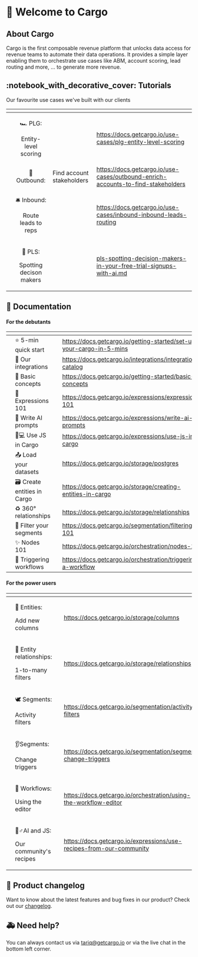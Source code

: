# 🎉 Welcome to Cargo

## About Cargo

Cargo is the first composable revenue platform that unlocks data access for revenue teams to automate their data operations. It provides a simple layer enabling them to orchestrate use cases like ABM, account scoring, lead routing and more, … to generate more revenue.



## :notebook\_with\_decorative\_cover: Tutorials <a href="#where-to-start" id="where-to-start"></a>

Our favourite use cases we've built with our clients

<table data-view="cards"><thead><tr><th></th><th align="center"></th><th></th><th data-hidden data-card-target data-type="content-ref"></th></tr></thead><tbody><tr><td></td><td align="center"><p><span data-gb-custom-inline data-tag="emoji" data-code="1f3ce">🏎</span> PLG: </p><p>Entity-level scoring</p></td><td></td><td><a href="https://docs.getcargo.io/use-cases/plg-entity-level-scoring">https://docs.getcargo.io/use-cases/plg-entity-level-scoring</a></td></tr><tr><td></td><td align="center"><span data-gb-custom-inline data-tag="emoji" data-code="1f93c">🤼</span>  Outbound:</td><td>Find account stakeholders</td><td><a href="https://docs.getcargo.io/use-cases/outbound-enrich-accounts-to-find-stakeholders">https://docs.getcargo.io/use-cases/outbound-enrich-accounts-to-find-stakeholders</a></td></tr><tr><td></td><td align="center"><p><span data-gb-custom-inline data-tag="emoji" data-code="1f6ce">🛎</span> Inbound: </p><p>Route leads to reps</p></td><td></td><td><a href="https://docs.getcargo.io/use-cases/inbound-inbound-leads-routing">https://docs.getcargo.io/use-cases/inbound-inbound-leads-routing</a></td></tr><tr><td></td><td align="center"><p><span data-gb-custom-inline data-tag="emoji" data-code="1f3f9">🏹</span> PLS: </p><p>Spotting decison makers</p></td><td></td><td><a href="use-cases/pls-spotting-decision-makers-in-your-free-trial-signups-with-ai.md">pls-spotting-decision-makers-in-your-free-trial-signups-with-ai.md</a></td></tr></tbody></table>

## :scroll: Documentation

#### For the debutants

<table data-view="cards"><thead><tr><th></th><th></th><th></th><th data-hidden data-card-target data-type="content-ref"></th></tr></thead><tbody><tr><td></td><td>      ⭐️ 5-min quick start</td><td></td><td><a href="https://docs.getcargo.io/getting-started/set-up-your-cargo-in-5-mins">https://docs.getcargo.io/getting-started/set-up-your-cargo-in-5-mins</a></td></tr><tr><td></td><td>       🚢 Our integrations</td><td></td><td><a href="https://docs.getcargo.io/integrations/integrations-catalog">https://docs.getcargo.io/integrations/integrations-catalog</a></td></tr><tr><td></td><td>       <span data-gb-custom-inline data-tag="emoji" data-code="1f423">🐣</span> Basic concepts</td><td></td><td><a href="https://docs.getcargo.io/getting-started/basic-concepts">https://docs.getcargo.io/getting-started/basic-concepts</a></td></tr><tr><td></td><td>      <span data-gb-custom-inline data-tag="emoji" data-code="1f9e2">🧢</span> Expressions 101</td><td></td><td><a href="https://docs.getcargo.io/expressions/expressions-101">https://docs.getcargo.io/expressions/expressions-101</a></td></tr><tr><td></td><td>      <span data-gb-custom-inline data-tag="emoji" data-code="1f916">🤖</span> Write AI prompts</td><td></td><td><a href="https://docs.getcargo.io/expressions/write-ai-prompts">https://docs.getcargo.io/expressions/write-ai-prompts</a></td></tr><tr><td></td><td>       <span data-gb-custom-inline data-tag="emoji" data-code="1f469-1f4bb">👩💻</span> Use JS in Cargo</td><td></td><td><a href="https://docs.getcargo.io/expressions/use-js-in-cargo">https://docs.getcargo.io/expressions/use-js-in-cargo</a></td></tr><tr><td></td><td>    <span data-gb-custom-inline data-tag="emoji" data-code="1f4e4">📤</span>  Load your datasets</td><td></td><td><a href="https://docs.getcargo.io/storage/postgres">https://docs.getcargo.io/storage/postgres</a></td></tr><tr><td></td><td><span data-gb-custom-inline data-tag="emoji" data-code="1f5c3">🗃</span> Create entities in Cargo</td><td></td><td><a href="https://docs.getcargo.io/storage/creating-entities-in-cargo">https://docs.getcargo.io/storage/creating-entities-in-cargo</a></td></tr><tr><td></td><td>     <span data-gb-custom-inline data-tag="emoji" data-code="267b">♻</span> 360° relationships</td><td></td><td><a href="https://docs.getcargo.io/storage/relationships">https://docs.getcargo.io/storage/relationships</a></td></tr><tr><td></td><td>  <span data-gb-custom-inline data-tag="emoji" data-code="1f9e2">🧢</span> Filter your segments</td><td></td><td><a href="https://docs.getcargo.io/segmentation/filtering-101">https://docs.getcargo.io/segmentation/filtering-101</a></td></tr><tr><td></td><td>          <span data-gb-custom-inline data-tag="emoji" data-code="2728">✨</span> Nodes 101</td><td></td><td><a href="https://docs.getcargo.io/orchestration/nodes-101">https://docs.getcargo.io/orchestration/nodes-101</a></td></tr><tr><td></td><td>  <span data-gb-custom-inline data-tag="emoji" data-code="1f680">🚀</span> Triggering workflows</td><td></td><td><a href="https://docs.getcargo.io/orchestration/triggering-a-workflow">https://docs.getcargo.io/orchestration/triggering-a-workflow</a></td></tr></tbody></table>



#### For the power users

<table data-view="cards"><thead><tr><th></th><th></th><th></th><th data-hidden data-card-target data-type="content-ref"></th></tr></thead><tbody><tr><td></td><td><p>           <span data-gb-custom-inline data-tag="emoji" data-code="1f527">🔧</span>  Entities:</p><p>        Add new columns</p></td><td></td><td><a href="https://docs.getcargo.io/storage/columns">https://docs.getcargo.io/storage/columns</a></td></tr><tr><td></td><td><p>    <span data-gb-custom-inline data-tag="emoji" data-code="1f4a0">💠</span> Entity relationships: </p><p>          1-to-many filters</p></td><td></td><td><a href="https://docs.getcargo.io/storage/relationships">https://docs.getcargo.io/storage/relationships</a></td></tr><tr><td></td><td><p>           <span data-gb-custom-inline data-tag="emoji" data-code="1f54a">🕊</span> Segments: </p><p>            Activity filters </p></td><td></td><td><a href="https://docs.getcargo.io/segmentation/activity-filters">https://docs.getcargo.io/segmentation/activity-filters</a></td></tr><tr><td></td><td><p>            <span data-gb-custom-inline data-tag="emoji" data-code="1f442">👂</span>Segments:</p><p>         Change triggers</p></td><td></td><td><a href="https://docs.getcargo.io/segmentation/segment-change-triggers">https://docs.getcargo.io/segmentation/segment-change-triggers</a></td></tr><tr><td></td><td><p>           <span data-gb-custom-inline data-tag="emoji" data-code="1f680">🚀</span> Workflows:</p><p>          Using the editor</p></td><td></td><td><a href="https://docs.getcargo.io/orchestration/using-the-workflow-editor">https://docs.getcargo.io/orchestration/using-the-workflow-editor</a></td></tr><tr><td></td><td><p>           <span data-gb-custom-inline data-tag="emoji" data-code="1f938-2642">🤸♂</span>AI and JS: </p><p>  Our community's recipes</p></td><td></td><td><a href="https://docs.getcargo.io/expressions/use-recipes-from-our-community">https://docs.getcargo.io/expressions/use-recipes-from-our-community</a></td></tr></tbody></table>

## 🎊 Product changelog

Want to know about the latest features and bug fixes in our product? Check out our [changelog](http://changelog.getcargo.io).



## 🚑 Need help?

You can always contact us via tariq@getcargo.io or via the live chat in the bottom left corner.
